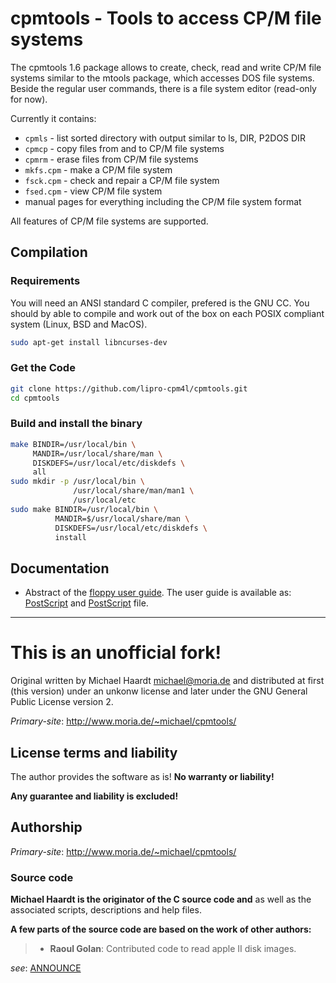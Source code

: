 cpmtools - Tools to access CP/M file systems
============================================

The cpmtools 1.6 package allows to create, check, read and write CP/M file
systems similar to the mtools package, which accesses DOS file systems.
Beside the regular user commands, there is a file system editor (read-only
for now).

Currently it contains:

- `cpmls` - list sorted directory with output similar to ls, DIR, P2DOS DIR
- `cpmcp` - copy files from and to CP/M file systems
- `cpmrm` - erase files from CP/M file systems
- `mkfs.cpm` - make a CP/M file system
- `fsck.cpm` - check and repair a CP/M file system
- `fsed.cpm` - view CP/M file system
- manual pages for everything including the CP/M file system format

All features of CP/M file systems are supported.

## Compilation

### Requirements

You will need an ANSI standard C compiler, prefered is the GNU CC.
You should by able to compile and work out of the box on each POSIX
compliant system (Linux, BSD and MacOS).

```bash
sudo apt-get install libncurses-dev
```

### Get the Code

```bash
git clone https://github.com/lipro-cpm4l/cpmtools.git
cd cpmtools
```

### Build and install the binary

```bash
make BINDIR=/usr/local/bin \
     MANDIR=/usr/local/share/man \
     DISKDEFS=/usr/local/etc/diskdefs \
     all
sudo mkdir -p /usr/local/bin \
              /usr/local/share/man/man1 \
              /usr/local/etc
sudo make BINDIR=/usr/local/bin \
          MANDIR=$/usr/local/share/man \
          DISKDEFS=/usr/local/etc/diskdefs \
          install
```

## Documentation

- Abstract of the [floppy user guide](http://www.moria.de/~michael/floppy/).
  The user guide is available as:
  [PostScript](http://www.moria.de/~michael/floppy/floppy.ps) and
  [PostScript](http://www.moria.de/~michael/floppy/floppy.pdf) file.

---

This is an unofficial fork!
===========================

Original written by Michael Haardt <michael@moria.de> and distributed
at first (this version) under an unkonw license and later under the
GNU General Public License version 2.

*Primary-site*: http://www.moria.de/~michael/cpmtools/

## License terms and liability

The author provides the software as is! **No warranty or liability!**

**Any guarantee and liability is excluded!**

## Authorship

*Primary-site*: http://www.moria.de/~michael/cpmtools/

### Source code

**Michael Haardt is the originator of the C source code and**
as well as the associated scripts, descriptions and help files.

**A few parts of the source code are based on the work of other
authors:**

> - **Raoul Golan**:
>   Contributed code to read apple II disk images.

*see*: [ANNOUNCE](ANNOUNCE)
